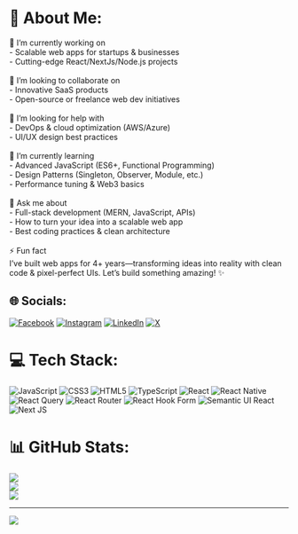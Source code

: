 # 💫 About Me:
🔭 I’m currently working on  <br>- Scalable web apps for startups & businesses  <br>- Cutting-edge React/NextJs/Node.js projects  <br><br>👯 I’m looking to collaborate on  <br>- Innovative SaaS products  <br>- Open-source or freelance web dev initiatives  <br><br>🤝 I’m looking for help with  <br>- DevOps & cloud optimization (AWS/Azure)  <br>- UI/UX design best practices  <br><br>🌱 I’m currently learning  <br>- Advanced JavaScript (ES6+, Functional Programming)  <br>- Design Patterns (Singleton, Observer, Module, etc.)  <br>- Performance tuning & Web3 basics  <br><br>💬 Ask me about  <br>- Full-stack development (MERN, JavaScript, APIs)  <br>- How to turn your idea into a scalable web app  <br>- Best coding practices & clean architecture  <br><br>⚡ Fun fact  <br>I’ve built web apps for 4+ years—transforming ideas into reality with clean code & pixel-perfect UIs. Let’s build something amazing! ✨  


## 🌐 Socials:
[![Facebook](https://img.shields.io/badge/Facebook-%231877F2.svg?logo=Facebook&logoColor=white)](https://facebook.com/javed.akhtar.779385/) [![Instagram](https://img.shields.io/badge/Instagram-%23E4405F.svg?logo=Instagram&logoColor=white)](https://instagram.com/7aved_akhtar) [![LinkedIn](https://img.shields.io/badge/LinkedIn-%230077B5.svg?logo=linkedin&logoColor=white)](https://linkedin.com/in/javedakhtar1220) [![X](https://img.shields.io/badge/X-black.svg?logo=X&logoColor=white)](https://x.com/JavedAkhtar1220) 

# 💻 Tech Stack:
![JavaScript](https://img.shields.io/badge/javascript-%23323330.svg?style=for-the-badge&logo=javascript&logoColor=%23F7DF1E) ![CSS3](https://img.shields.io/badge/css3-%231572B6.svg?style=for-the-badge&logo=css3&logoColor=white) ![HTML5](https://img.shields.io/badge/html5-%23E34F26.svg?style=for-the-badge&logo=html5&logoColor=white) ![TypeScript](https://img.shields.io/badge/typescript-%23007ACC.svg?style=for-the-badge&logo=typescript&logoColor=white) ![React](https://img.shields.io/badge/react-%2320232a.svg?style=for-the-badge&logo=react&logoColor=%2361DAFB) ![React Native](https://img.shields.io/badge/react_native-%2320232a.svg?style=for-the-badge&logo=react&logoColor=%2361DAFB) ![React Query](https://img.shields.io/badge/-React%20Query-FF4154?style=for-the-badge&logo=react%20query&logoColor=white) ![React Router](https://img.shields.io/badge/React_Router-CA4245?style=for-the-badge&logo=react-router&logoColor=white) ![React Hook Form](https://img.shields.io/badge/React%20Hook%20Form-%23EC5990.svg?style=for-the-badge&logo=reacthookform&logoColor=white) ![Semantic UI React](https://img.shields.io/badge/Semantic%20UI%20React-%2335BDB2.svg?style=for-the-badge&logo=SemanticUIReact&logoColor=white) ![Next JS](https://img.shields.io/badge/Next-black?style=for-the-badge&logo=next.js&logoColor=white)
# 📊 GitHub Stats:
![](https://github-readme-stats.vercel.app/api?username=JavedAkhtar1220&theme=one_dark_pro&hide_border=false&include_all_commits=true&count_private=true)<br/>
![](https://nirzak-streak-stats.vercel.app/?user=JavedAkhtar1220&theme=one_dark_pro&hide_border=false)<br/>
![](https://github-readme-stats.vercel.app/api/top-langs/?username=JavedAkhtar1220&theme=one_dark_pro&hide_border=false&include_all_commits=true&count_private=true&layout=compact)

---
[![](https://visitcount.itsvg.in/api?id=JavedAkhtar1220&icon=6&color=3)](https://visitcount.itsvg.in)

<!-- Proudly created with GPRM ( https://gprm.itsvg.in ) -->
